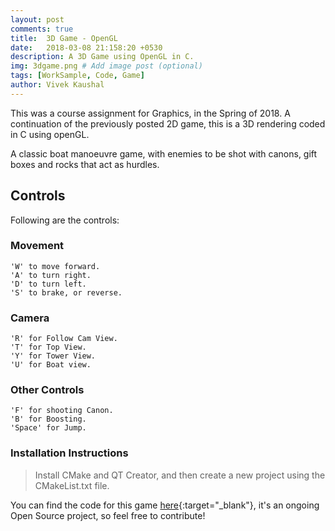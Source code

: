 ```yaml
---
layout: post
comments: true
title:  3D Game - OpenGL
date:   2018-03-08 21:158:20 +0530
description: A 3D Game using OpenGL in C.
img: 3dgame.png # Add image post (optional)
tags: [WorkSample, Code, Game]
author: Vivek Kaushal
---
```

This was a course assignment for Graphics, in the Spring of 2018. A continuation of the previously posted 2D game, this is a 3D rendering coded in C using openGL.

A classic boat manoeuvre game, with enemies to be shot with canons, gift boxes and rocks that act as hurdles.

## Controls
Following are the controls:
### Movement
```
'W' to move forward.
'A' to turn right.
'D' to turn left.
'S' to brake, or reverse.
```
### Camera
```
'R' for Follow Cam View.
'T' for Top View.
'Y' for Tower View.
'U' for Boat view.
```
### Other Controls
```
'F' for shooting Canon.
'B' for Boosting.
'Space' for Jump.
```

### Installation Instructions
> Install CMake and QT Creator, and then create a new project using the CMakeList.txt file.


You can find the code for this game [here][github]{:target="_blank"}, it's an ongoing Open Source project, so feel free to contribute!

[github]: https://github.com/kaushalvivek/OpenGL-3D

